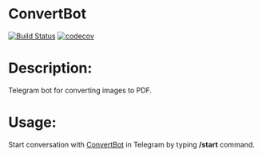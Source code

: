 # ConvertBot
[![Build Status](https://travis-ci.org/TurboGoose/ConvertBot.svg?branch=main)](https://travis-ci.org/TurboGoose/ConvertBot)
[![codecov](https://codecov.io/gh/TurboGoose/ConvertBot/branch/main/graph/badge.svg?token=L8UVFMLD1Q)](https://codecov.io/gh/TurboGoose/ConvertBot)

Description:
===
Telegram bot for converting images to PDF.

Usage:
===
Start conversation with [ConvertBot](https://t.me/My_Cool_Amazing_Convert_Bot) in Telegram by typing __/start__ command.
